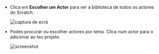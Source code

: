 + Clica em **Escolher um Actor** para ver a biblioteca de todos os actores do Scratch.
    
    ![captura de ecrã](images/sprite-library.png)

+ Podes procurar ou escolher actores por tema. Clica num actor para o adicionar ao teu projeto.
    
    ![screenshot](images/sprite-choose.png)